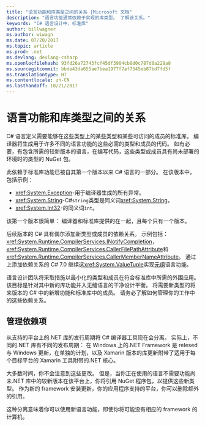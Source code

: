 ```yaml
---
title: "语言功能和库类型之间的关系 |Microsoft 文档"
description: "语言功能通常依赖于实现的库类型。 了解该关系。"
keywords: "C# 语言设计中，标准库"
author: billwagner
ms.author: wiwagn
ms.date: 07/20/2017
ms.topic: article
ms.prod: .net
ms.devlang: devlang-csharp
ms.openlocfilehash: 93fd26a72743fcf45df3904cb8d0c787d8a228a8
ms.sourcegitcommit: bbde43da655ae7bea1977f7af7345eb87bd7fd5f
ms.translationtype: HT
ms.contentlocale: zh-CN
ms.lasthandoff: 10/21/2017
---
```

# <a name="relationships-between-language-features-and-library-types"></a>语言功能和库类型之间的关系

C# 语言定义需要能够在这些类型上的某些类型和某些可访问的成员的标准库。 编译器将生成用于许多不同的语言功能的这些必需的类型和成员的代码。 如有必要，有包含所需的较新版本的语言，在编写代码，这些类型或成员具有尚未部署的环境时的类型的 NuGet 包。

此依赖于标准库功能已被自其第一个版本以来 C# 语言的一部分。 在该版本中，包括示例：

* <xref:System.Exception>-用于编译器生成的所有异常。
* <xref:System.String>-C#`string`类型是同义词<xref:System.String>。
* <xref:System.Int32>-的同义词`int`。

该第一个版本很简单： 编译器和标准库提供的在一起，且每个只有一个版本。

后续版本的 C# 具有偶尔添加新类型或成员的依赖关系。 示例包括： <xref:System.Runtime.CompilerServices.INotifyCompletion>，<xref:System.Runtime.CompilerServices.CallerFilePathAttribute>和<xref:System.Runtime.CompilerServices.CallerMemberNameAttribute>。 通过上添加依赖关系的 C# 7.0 继续这<xref:System.ValueTuple>实现[元组](../tuples.md)语言功能。

语言设计团队将采取措施以最小化的类型和成员在符合标准库中所需的外围应用。 该目标是针对其中新的库功能并入无缝语言的干净设计平衡。 将需要新类型的将来版本的 C# 中的新增功能和标准库中的成员。 请务必了解如何管理你的工作中的这些依赖关系。

## <a name="managing-your-dependencies"></a>管理依赖项

从支持的平台上的.NET 库的发行周期将 C# 编译器工具现在会分离。 实际上，不同的.NET 库有不同的发布周期： 在 Windows 上的.NET Framework 是 relesed 与 Windows 更新，在单独的计划，以及 Xamarin 版本的库更新附带了适用于每个目标平台的 Xamarin 工具附带的.NET 核心。

大多数时间，你不会注意到这些更改。 但是，当你正在使用的语言不需要功能尚未.NET 库中的较新版本在该平台上，你将引用 NuGet 程序包，以提供这些新类型。
作为新的 framework 安装更新，你的应用程序支持的平台，你可以删除额外的引用。

这种分离意味着你可以使用新语言功能，即使你将可能没有相应的 framework 的计算机。
